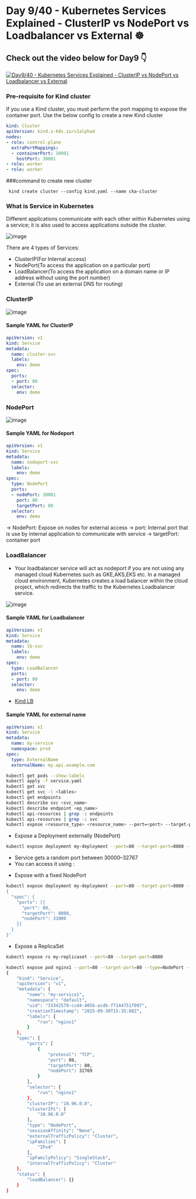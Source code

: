 # Day 9/40 - Kubernetes Services Explained - ClusterIP vs NodePort vs Loadbalancer vs External ☸️


## Check out the video below for Day9 👇

[![Day9/40 - Kubernetes Services Explained - ClusterIP vs NodePort vs Loadbalancer vs External](https://img.youtube.com/vi/tHAQWLKMTB0/sddefault.jpg)](https://youtu.be/tHAQWLKMTB0)


### Pre-requisite for Kind cluster
If you use a Kind cluster, you must perform the port mapping to expose the container port. Use the below config to create a new Kind cluster

```yaml
kind: Cluster
apiVersion: kind.x-k8s.io/v1alpha4
nodes:
- role: control-plane
  extraPortMappings:
  - containerPort: 30001
    hostPort: 30001
- role: worker
- role: worker
```
###command to create new cluster 

``` kind create cluster --config kind.yaml --name cka-cluster```

### What is Service in Kubernetes

Different applications communicate with each other within Kubernetes using a service; it is also used to access applications outside the cluster.

![image](https://github.com/piyushsachdeva/CKA-2024/assets/40286378/e768b073-dd7b-478a-bbea-ad6acae18051)

There are 4 types of Services:
- ClusterIP(For Internal access)
- NodePort(To access the application on a particular port)
- LoadBalancer(To access the application on a domain name or IP address without using the port number)
- External (To use an external DNS for routing)

### ClusterIP

![image](https://github.com/piyushsachdeva/CKA-2024/assets/40286378/3817a5e7-5208-41c8-9dee-d4c052038151)

#### Sample YAML for ClusterIP

```yaml
apiVersion: v1
kind: Service
metadata:
  name: cluster-svc
  labels:
    env: demo
spec:
  ports:
  - port: 80
  selector:
    env: demo
```


### NodePort

![image](https://github.com/piyushsachdeva/CKA-2024/assets/40286378/8aa9c482-be3a-450a-95b7-0a0c0e80403e)

#### Sample YAML for Nodeport

```yaml
apiVersion: v1
kind: Service
metadata:
  name: nodeport-svc
  labels:
    env: demo
spec:
  type: NodePort
  ports:
  - nodePort: 30001
    port: 80
    targetPort: 80
  selector:
    env: demo
```
-> NodePort: Expose on nodes for external access
-> port: Internal port that is use by internal application to communicate with service
-> targetPort: container port


### LoadBalancer
- Your loadbalancer service will act as nodeport if you are not using any managed cloud Kubernetes such as GKE,AKS,EKS etc. In a managed cloud environment, Kubernetes creates a load balancer within the cloud project, which redirects the traffic to the Kubernetes Loadbalancer service.

![image](https://github.com/piyushsachdeva/CKA-2024/assets/40286378/8f5acc88-4394-47e9-a3c5-041d396166d0)

#### Sample YAML for Loadbalancer

```yaml
apiVersion: v1
kind: Service
metadata:
  name: lb-svc
  labels:
    env: demo
spec:
  type: LoadBalancer
  ports:
  - port: 80
  selector:
    env: demo
```
* [Kind LB](https://kind.sigs.k8s.io/docs/user/loadbalancer)


#### Sample YAML for external name

```yaml
apiVersion: v1
kind: Service
metadata:
  name: my-service
  namespace: prod
spec:
  type: ExternalName
  externalName: my.api.example.com
```

```bash
kubectl get pods --show-labels
kubectl apply -f service.yaml
kubectl get svc
kubectl get svc -l <lables>
kubectl get endpoints
kubectl describe svc <svc_name>
kubectl describe endpoint <ep_name>
kubectl api-resources | grep -i endpoints
kubectl api-resources | grep -i svc
kubectl expose <resource_type> <resource_name> --port=<port> --target-port=<targetPort> --type=<serviceType>

```
* Expose a Deployment externally (NodePort)
```bash
kubectl expose deployment my-deployment --port=80 --target-port=8080 --type=NodePort
```
- Service gets a random port between 30000–32767
- You can access it using <NodeIP>:<NodePort>

* Expose with a fixed NodePort
```bash
kubectl expose deployment my-deployment --port=80 --target-port=8080 --type=NodePort --name=my-service --overrides='
{
  "spec": {
    "ports": [{
      "port": 80,
      "targetPort": 8080,
      "nodePort": 31000
    }]
  }
}'
```

* Expose a ReplicaSet
```bash
kubectl expose rs my-replicaset --port=80 --target-port=8080
```

```bash
kubectl expose pod nginx1 --port=80 --target-port=80 --type=NodePort --name=my-service1 --dry-run=server -ojson
{
    "kind": "Service",
    "apiVersion": "v1",
    "metadata": {
        "name": "my-service1",
        "namespace": "default",
        "uid": "33342579-ccd4-405b-acdb-f7144751f097",
        "creationTimestamp": "2025-09-30T15:35:08Z",
        "labels": {
            "run": "nginx1"
        }
    },
    "spec": {
        "ports": [
            {
                "protocol": "TCP",
                "port": 80,
                "targetPort": 80,
                "nodePort": 32769
            }
        ],
        "selector": {
            "run": "nginx1"
        },
        "clusterIP": "10.96.0.0",
        "clusterIPs": [
            "10.96.0.0"
        ],
        "type": "NodePort",
        "sessionAffinity": "None",
        "externalTrafficPolicy": "Cluster",
        "ipFamilies": [
            "IPv4"
        ],
        "ipFamilyPolicy": "SingleStack",
        "internalTrafficPolicy": "Cluster"
    },
    "status": {
        "loadBalancer": {}
    }
}
```